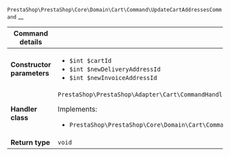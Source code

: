 `PrestaShop\PrestaShop\Core\Domain\Cart\Command\UpdateCartAddressesCommand`
__

| Command details            |    |
| -------------------------- | -- |
| **Constructor parameters** | <ul> <li>`$int $cartId`</li>  <li>`$int $newDeliveryAddressId`</li>  <li>`$int $newInvoiceAddressId`</li> </ul> |
| **Handler class**          | `PrestaShop\PrestaShop\Adapter\Cart\CommandHandler\UpdateCartAddressesHandler`  <p> Implements: </p> <ul>  <li>`PrestaShop\PrestaShop\Core\Domain\Cart\CommandHandler\UpdateCartAddressesHandlerInterface`</li>  |
| **Return type** |  `void`  |
